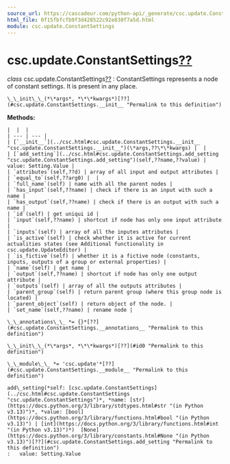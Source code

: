 ```yaml
---
source_url: https://cascadeur.com/python-api/_generate/csc.update.ConstantSettings.html
html_file: 0f15fbfcfb9f3d428522c92e830f7a5d.html
module: csc.update.ConstantSettings
---
```


# csc.update.ConstantSettings[??](#csc-update-constantsettings "Permalink to this heading")

*class* csc.update.ConstantSettings[??](#csc.update.ConstantSettings "Permalink to this definition")
:   ConstantSettings represents a node of constant settings. It is present in any place.

    \_\_init\_\_(*\*args*, *\*\*kwargs*)[??](#csc.update.ConstantSettings.__init__ "Permalink to this definition")

    
**Methods:**

    |  |  |
    | --- | --- |
    | [`__init__`](../csc.html#csc.update.ConstantSettings.__init__ "csc.update.ConstantSettings.__init__")(\*args,??\*\*kwargs) |  |
    | [`add_setting`](../csc.html#csc.update.ConstantSettings.add_setting "csc.update.ConstantSettings.add_setting")(self,??name,??value) | value: Setting.Value |
    | `attributes`(self,??d) | array of all input and output attributes |
    | `equal_to`(self,??arg0) |  |
    | `full_name`(self) | name with all the parent nodes |
    | `has_input`(self,??name) | check if there is an input with such a name |
    | `has_output`(self,??name) | check if there is an output with such a name |
    | `id`(self) | get uniqui id |
    | `input`(self,??name) | shortcut if node has only one input attribute |
    | `inputs`(self) | array of all the inputes attributes |
    | `is_active`(self) | check whether it is active for current actualities states (see Additional functionality in csc.update.UpdateEditor) |
    | `is_fictive`(self) | whether it is a fictive node (constants, inputs, outputs of a group or external properties) |
    | `name`(self) | get name |
    | `output`(self,??name) | shortcut if node has only one output attribute |
    | `outputs`(self) | array of all the outputs attributes |
    | `parent_group`(self) | return parent group (where this group node is located) |
    | `parent_object`(self) | return object of the node. |
    | `set_name`(self,??name) | rename node |

    \_\_annotations\_\_ *= {}*[??](#csc.update.ConstantSettings.__annotations__ "Permalink to this definition")

    \_\_init\_\_(*\*args*, *\*\*kwargs*)[??](#id0 "Permalink to this definition")

    \_\_module\_\_ *= 'csc.update'*[??](#csc.update.ConstantSettings.__module__ "Permalink to this definition")

    add\_setting(*self: [csc.update.ConstantSettings](../csc.html#csc.update.ConstantSettings "csc.update.ConstantSettings")*, *name: [str](https://docs.python.org/3/library/stdtypes.html#str "(in Python v3.13)")*, *value: [bool](https://docs.python.org/3/library/functions.html#bool "(in Python v3.13)") | [int](https://docs.python.org/3/library/functions.html#int "(in Python v3.13)")*)  [None](https://docs.python.org/3/library/constants.html#None "(in Python v3.13)")[??](#csc.update.ConstantSettings.add_setting "Permalink to this definition")
    :   value: Setting.Value